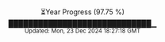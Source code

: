 <p align="center">
⏳Year Progress (97.75 %) <br>
█████████████████████████████▁ <br>
<sub>Updated: Mon, 23 Dec 2024 18:27:18 GMT</sub>
</p>

